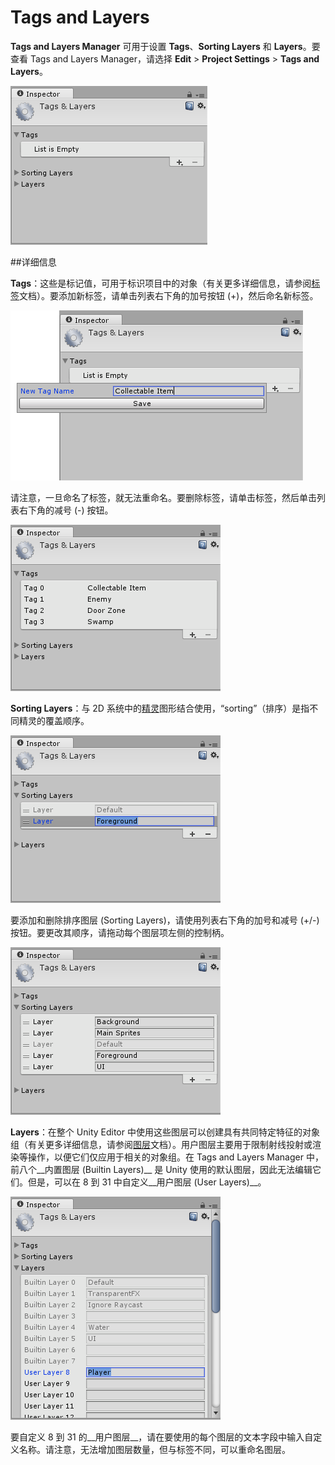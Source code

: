 # Tags and Layers

__Tags and Layers Manager__ 可用于设置 __Tags__、__Sorting Layers__ 和 __Layers__。要查看 Tags and Layers Manager，请选择 __Edit__ > __Project Settings__ > __Tags and Layers__。


![在定义任何自定义标签或图层之前的 Tags and Layers Manager](../uploads/Main/TagManager55.png)


##详细信息

__Tags__：这些是标记值，可用于标识项目中的对象（有关更多详细信息，请参阅[标签](Tags.html)文档）。要添加新标签，请单击列表右下角的加号按钮 (+)，然后命名新标签。

![添加新标签](../uploads/Main/TagManagerAddNew.png)

请注意，一旦命名了标签，就无法重命名。要删除标签，请单击标签，然后单击列表右下角的减号 (-) 按钮。

![标签列表显示了四个自定义标签](../uploads/Main/TagManagerAddedNew.png)

__Sorting Layers__：与 2D 系统中的[精灵](Sprites.html)图形结合使用，“sorting”（排序）是指不同精灵的覆盖顺序。

![添加新的排序图层](../uploads/Main/SortingLayerManagerAddNew.png)

要添加和删除排序图层 (Sorting Layers)，请使用列表右下角的加号和减号 (+/-) 按钮。要更改其顺序，请拖动每个图层项左侧的控制柄。

![__Sorting Layers__ 列表显示了四个自定义排序图层](../uploads/Main/SortingLayerManagerAddedNew.png)

__Layers__：在整个 Unity Editor 中使用这些图层可以创建具有共同特定特征的对象组（有关更多详细信息，请参阅[图层](Layers.html)文档）。用户图层主要用于限制射线投射或渲染等操作，以便它们仅应用于相关的对象组。在 Tags and Layers Manager 中，前八个__内置图层 (Builtin Layers)__ 是 Unity 使用的默认图层，因此无法编辑它们。但是，可以在 8 到 31 中自定义__用户图层 (User Layers)__。

![添加新图层](../uploads/Main/LayerManagerAddNew.png)

要自定义 8 到 31 的__用户图层__，请在要使用的每个图层的文本字段中输入自定义名称。请注意，无法增加图层数量，但与标签不同，可以重命名图层。

